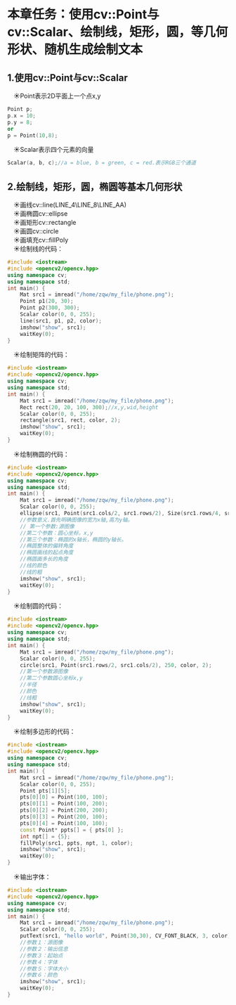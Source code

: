 # **本章任务：使用cv::Point与cv::Scalar、绘制线，矩形，圆，等几何形状、随机生成绘制文本**  
## **1.使用cv::Point与cv::Scalar**  
&emsp;&#9728;Point表示2D平面上一个点x,y  
```c++
Point p;
p.x = 10;
p.y = 8;
or
p = Point(10,8);
```
&emsp;&#9728;Scalar表示四个元素的向量  
```c++
Scalar(a, b, c);//a = blue, b = green, c = red.表示RGB三个通道
```
## **2.绘制线，矩形，圆，椭圆等基本几何形状**  
&emsp;&#9728;画线cv::line(LINE_4\LINE_8\LINE_AA)  
&emsp;&#9728;画椭圆cv::ellipse  
&emsp;&#9728;画矩形cv::rectangle  
&emsp;&#9728;画圆cv::circle  
&emsp;&#9728;画填充cv::fillPoly  
&emsp;&#9728;绘制线的代码：
```c++
#include <iostream>
#include <opencv2/opencv.hpp>
using namespace cv;
using namespace std;
int main() {
    Mat src1 = imread("/home/zqw/my_file/phone.png");
    Point p1(20, 30);
    Point p2(300, 300);
    Scalar color(0, 0, 255);
    line(src1, p1, p2, color);
    imshow("show", src1);
    waitKey(0);
}
```
&emsp;&#9728;绘制矩阵的代码：
```c++
#include <iostream>
#include <opencv2/opencv.hpp>
using namespace cv;
using namespace std;
int main() {
    Mat src1 = imread("/home/zqw/my_file/phone.png");
    Rect rect(20, 20, 100, 300);//x,y,wid,height
    Scalar color(0, 0, 255);
    rectangle(src1, rect, color, 2);
    imshow("show", src1);
    waitKey(0);
}
```
&emsp;&#9728;绘制椭圆的代码：
```c++
#include <iostream>
#include <opencv2/opencv.hpp>
using namespace cv;
using namespace std;
int main() {
    Mat src1 = imread("/home/zqw/my_file/phone.png");
    Scalar color(0, 0, 255);
    ellipse(src1, Point(src1.cols/2, src1.rows/2), Size(src1.rows/4, src1.cols/4), 0, 0, 360, color, 2);
    //参数意义.首先明确图像的宽为x轴,高为y轴。
    // 第一个参数:源图像
    //第二个参数：圆心坐标，x,y
    //第三个参数：椭圆的x轴长，椭圆的y轴长。
    //椭圆整体的偏转角度
    //椭圆画线的起点角度
    //椭圆画多长的角度
    //线的颜色
    //线的粗
    imshow("show", src1);
    waitKey(0);
}
```
&emsp;&#9728;绘制圆的代码：
```c++
#include <iostream>
#include <opencv2/opencv.hpp>
using namespace cv;
using namespace std;
int main() {
    Mat src1 = imread("/home/zqw/my_file/phone.png");
    Scalar color(0, 0, 255);
    circle(src1, Point(src1.rows/2, src1.cols/2), 250, color, 2);
    //第一个参数源图像
    //第二个参数圆心坐标x,y
    //半径
    //颜色
    //线粗
    imshow("show", src1);
    waitKey(0);
}
```
&emsp;&#9728;绘制多边形的代码：
```c++
#include <iostream>
#include <opencv2/opencv.hpp>
using namespace cv;
using namespace std;
int main() {
    Mat src1 = imread("/home/zqw/my_file/phone.png");
    Scalar color(0, 0, 255);
    Point pts[1][5];
    pts[0][0] = Point(100, 100);
    pts[0][1] = Point(100, 200);
    pts[0][2] = Point(200, 200);
    pts[0][3] = Point(200, 100);
    pts[0][4] = Point(100, 100);
    const Point* ppts[] = { pts[0] };
    int npt[] = {5};
    fillPoly(src1, ppts, npt, 1, color);
    imshow("show", src1);
    waitKey(0);
}
```
&emsp;&#9728;输出字体：
```c++
#include <iostream>
#include <opencv2/opencv.hpp>
using namespace cv;
using namespace std;
int main() {
    Mat src1 = imread("/home/zqw/my_file/phone.png");
    Scalar color(0, 0, 255);
    putText(src1, "hello world", Point(30,30), CV_FONT_BLACK, 3, color);
    //参数１：源图像
    //参数２：输出信息
    //参数３：起始点
    //参数４：字体
    //参数５：字体大小
    //参数６：颜色
    imshow("show", src1);
    waitKey(0);
}
```
